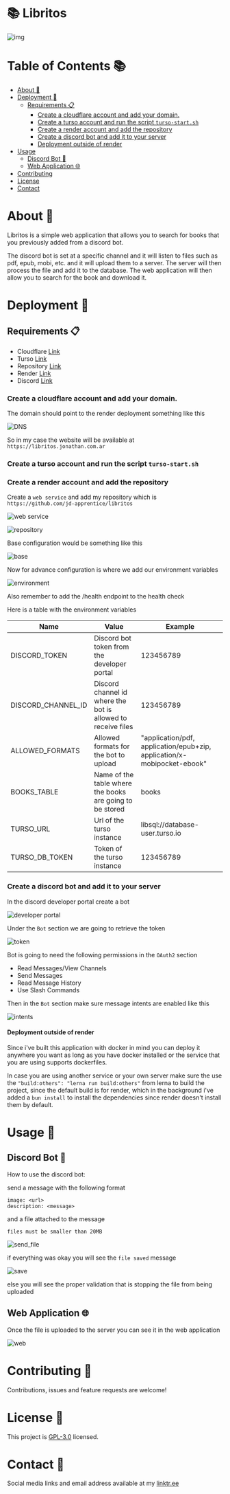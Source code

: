 # 📚 Libritos

![img](wallpaper.png)

# Table of Contents 📚

- [About 📔](#about-)
- [Deployment 🚀](#Deployment-)
    - [Requirements 📋](#requirements-)
        - [Create a cloudflare account and add your domain.](#create-a-cloudflare-account-and-add-your-domain)
        - [Create a turso account and run the script `turso-start.sh`](#create-a-turso-account-and-run-the-script-turso-startsh)
        - [Create a render account and add the repository](#create-a-render-account-and-add-the-repository)
        - [Create a discord bot and add it to your server](#create-a-discord-bot-and-add-it-to-your-server)
        - [Deployment outside of render](#deployment-outside-of-render)
- [Usage](#usage)
    - [Discord Bot 🤖](#discord-bot-)
    - [Web Application 🌐](#web-application-)
- [Contributing](#contributing)
- [License](#license)
- [Contact](#contact)

# About 📔

Libritos is a simple web application that allows you to search for books that you previously added from a discord bot.

The discord bot is set at a specific channel and it will listen to files such as pdf, epub, mobi, etc. and it will upload them to a server. The server will then process the file and add it to the database. The web application will then allow you to search for the book and download it.

# Deployment 🚀

## Requirements 📋

- Cloudflare [Link](https://cloudflare.com)
- Turso [Link](https://turso.tech)
- Repository [Link](https://github.com)
- Render [Link](https://render.com)
- Discord [Link](https://discord.com/developers/applications)

### Create a cloudflare account and add your domain.

The domain should point to the render deployment something like this

![DNS](static/images/cloudflare.png)

So in my case the website will be available at `https://libritos.jonathan.com.ar`

### Create a turso account and run the script `turso-start.sh`

### Create a render account and add the repository

Create a `web service` and add my repository which is `https://github.com/jd-apprentice/libritos`

![web service](static/images/web_service.png)

![repository](static/images/add_repository.png)

Base configuration would be something like this

![base](static/images/base_config.png)

Now for advance configuration is where we add our environment variables

![environment](static/images/environment_variables.png)

Also remember to add the /health endpoint to the health check

Here is a table with the environment variables

| Name | Value | Example |
| ---- | ----- | ------- |
| DISCORD_TOKEN | Discord bot token from the developer portal | 123456789 |
| DISCORD_CHANNEL_ID | Discord channel id where the bot is allowed to receive files | 123456789 |
| ALLOWED_FORMATS | Allowed formats for the bot to upload | "application/pdf, application/epub+zip, application/x-mobipocket-ebook"
| BOOKS_TABLE | Name of the table where the books are going to be stored | books |
| TURSO_URL | Url of the turso instance | libsql://database-user.turso.io
| TURSO_DB_TOKEN | Token of the turso instance | 123456789

### Create a discord bot and add it to your server

In the discord developer portal create a bot

![developer portal](static/images/developer_portal.png)

Under the `Bot` section we are going to retrieve the token

![token](static/images/token.png)

Bot is going to need the following permissions in the `OAuth2` section

- Read Messages/View Channels
- Send Messages
- Read Message History
- Use Slash Commands

Then in the `Bot` section make sure message intents are enabled like this

![intents](static/images/intents.png)

#### Deployment outside of render

Since i've built this application with docker in mind you can deploy it anywhere you want as long as you have docker installed or the service that you are using supports dockerfiles.

In case you are using another service or your own server make sure the use the `"build:others": "lerna run build:others"` from lerna to build the project, since the default build is for render, which in the background i've added a `bun install` to install the dependencies since render doesn't install them by default.

# Usage 📖

## Discord Bot 🤖

How to use the discord bot:

send a message with the following format

```
image: <url>
description: <message>
```

and a file attached to the message

`files must be smaller than 20MB`

![send_file](static/images/send_sample.png)

if everything was okay you will see the `file saved` message

![save](static/images/save.png)

else you will see the proper validation that is stopping the file from being uploaded

## Web Application 🌐

Once the file is uploaded to the server you can see it in the web application

![web](static/images/web.png)

# Contributing 🤝

Contributions, issues and feature requests are welcome!

# License 📝

This project is [GPL-3.0](LICENSE) licensed.

# Contact 📧

Social media links and email address available at my [linktr.ee](https://linktr.ee/jd_apprentice)
